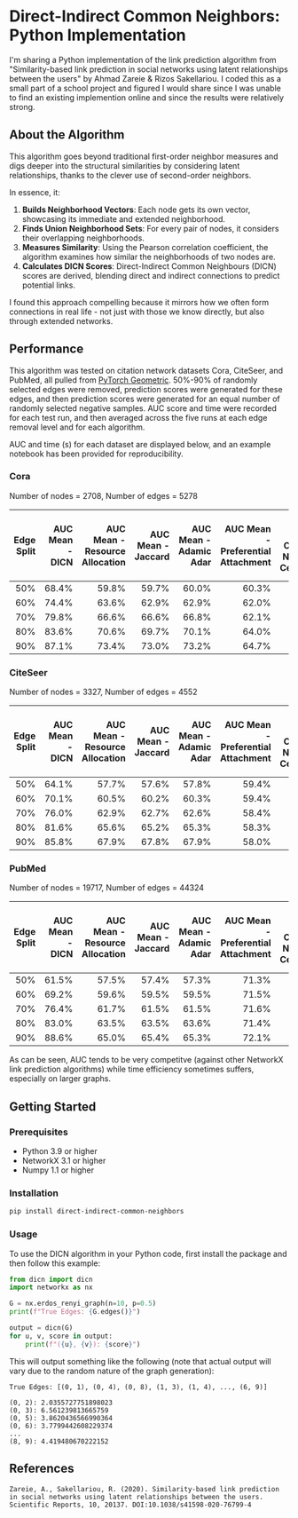 # Direct-Indirect Common Neighbors: Python Implementation

I'm sharing a Python implementation of the link prediction algorithm from "Similarity-based link prediction in social networks using latent relationships between the users" by Ahmad Zareie & Rizos Sakellariou. I coded this as a small part of a school project and figured I would share since I was unable to find an existing implemention online and since the results were relatively strong. 

## About the Algorithm
This algorithm goes beyond traditional first-order neighbor measures and digs deeper into the structural similarities by considering latent relationships, thanks to the clever use of second-order neighbors. 

In essence, it:
1. **Builds Neighborhood Vectors**: Each node gets its own vector, showcasing its immediate and extended neighborhood.
2. **Finds Union Neighborhood Sets**: For every pair of nodes, it considers their overlapping neighborhoods.
3. **Measures Similarity**: Using the Pearson correlation coefficient, the algorithm examines how similar the neighborhoods of two nodes are.
4. **Calculates DICN Scores**: Direct-Indirect Common Neighbours (DICN) scores are derived, blending direct and indirect connections to predict potential links.

I found this approach compelling because it mirrors how we often form connections in real life - not just with those we know directly, but also through extended networks.

## Performance
This algorithm was tested on citation network datasets Cora, CiteSeer, and PubMed, all pulled from [PyTorch Geometric](https://pytorch-geometric.readthedocs.io/en/latest/generated/torch_geometric.datasets.Planetoid.html#torch_geometric.datasets.Planetoid). 50%-90% of randomly selected edges were removed, prediction scores were generated for these edges, and then prediction scores were generated for an equal number of randomly selected negative samples. AUC score and time were recorded for each test run, and then averaged across the five runs at each edge removal level and for each algorithm. 

AUC and time (s) for each dataset are displayed below, and an example notebook has been provided for reproducibility.

### Cora
Number of nodes = 2708, Number of edges = 5278

| Edge Split | AUC Mean - DICN | AUC Mean - Resource Allocation | AUC Mean - Jaccard | AUC Mean - Adamic Adar | AUC Mean - Preferential Attachment | AUC Mean - Common Neighbor Centrality | Time Mean (s) - DICN | Time Mean (s) - Resource Allocation | Time Mean (s) - Jaccard | Time Mean (s) - Adamic Adar | Time Mean (s) - Preferential Attachment | Time Mean (s) - Common Neighbor Centrality |
|------:|---------------------:|-----------------------------------:|-----------------------:|---------------------------:|-----------------------------------------:|-------------------------------------------:|---------------------:|-----------------------------------:|-----------------------:|---------------------------:|-----------------------------------------:|-------------------------------------------:|
|   50% | 68.4%                | 59.8%                             | 59.7%                 | 60.0%                     | 60.3%                                     | 67.7%                                       | 0.74                | 0.01                               | 0.02                   | 0.01                       | 0                                         | 0.76                                        |
|   60% | 74.4%                | 63.6%                             | 62.9%                 | 62.9%                     | 62.0%                                     | 71.9%                                       | 0.72                | 0.01                               | 0.02                   | 0.01                       | 0                                         | 0.97                                        |
|   70% | 79.8%                | 66.6%                             | 66.6%                 | 66.8%                     | 62.1%                                     | 76.1%                                       | 0.68                | 0.01                               | 0.01                   | 0.01                       | 0                                         | 1.19                                        |
|   80% | 83.6%                | 70.6%                             | 69.7%                 | 70.1%                     | 64.0%                                     | 79.0%                                       | 0.67                | 0.01                               | 0.01                   | 0.01                       | 0                                         | 1.31                                        |
|   90% | 87.1%                | 73.4%                             | 73.0%                 | 73.2%                     | 64.7%                                     | 83.4%                                       | 0.63                | 0                                  | 0.01                   | 0                           | 0                                         | 1.46                                        |


### CiteSeer
Number of nodes = 3327, Number of edges = 4552

| Edge Split | AUC Mean - DICN | AUC Mean - Resource Allocation | AUC Mean - Jaccard | AUC Mean - Adamic Adar | AUC Mean - Preferential Attachment | AUC Mean - Common Neighbor Centrality | Time Mean (s) - DICN | Time Mean (s) - Resource Allocation | Time Mean (s) - Jaccard | Time Mean (s) - Adamic Adar | Time Mean (s) - Preferential Attachment | Time Mean (s) - Common Neighbor Centrality |
|-----------:|--------------------:|-----------------------------------:|-----------------------:|---------------------------:|-----------------------------------------:|-------------------------------------------:|---------------------:|-----------------------------------:|-----------------------:|---------------------------:|-----------------------------------------:|-------------------------------------------:|
|       50%  | 64.1%               | 57.7%                              | 57.6%                  | 57.8%                      | 59.4%                                     | 67.0%                                       | 1.19                | 0.01                               | 0.01                   | 0.01                       | 0                                         | 0.22                                        |
|       60%  | 70.1%               | 60.5%                              | 60.2%                  | 60.3%                      | 59.4%                                     | 69.9%                                       | 1.13                | 0.01                               | 0.01                   | 0.01                       | 0                                         | 0.4                                         |
|       70%  | 76.0%               | 62.9%                              | 62.7%                  | 62.6%                      | 58.4%                                     | 71.8%                                       | 0.94                | 0.01                               | 0.01                   | 0.01                       | 0                                         | 0.58                                        |
|       80%  | 81.6%               | 65.6%                              | 65.2%                  | 65.3%                      | 58.3%                                     | 74.7%                                       | 0.98                | 0.01                               | 0.01                   | 0.01                       | 0                                         | 0.76                                        |
|       90%  | 85.8%               | 67.9%                              | 67.8%                  | 67.9%                      | 58.0%                                     | 75.5%                                       | 1.04                | 0                                  | 0                      | 0                           | 0                                         | 0.94                                        |


### PubMed
Number of nodes = 19717, Number of edges = 44324

| Edge Split | AUC Mean - DICN | AUC Mean - Resource Allocation | AUC Mean - Jaccard | AUC Mean - Adamic Adar | AUC Mean - Preferential Attachment | AUC Mean - Common Neighbor Centrality | Time Mean (s) - DICN | Time Mean (s) - Resource Allocation | Time Mean (s) - Jaccard | Time Mean (s) - Adamic Adar | Time Mean (s) - Preferential Attachment | Time Mean (s) - Common Neighbor Centrality |
|-----------:|--------------------:|-----------------------------------:|-----------------------:|---------------------------:|-----------------------------------------:|-------------------------------------------:|---------------------:|-----------------------------------:|-----------------------:|---------------------------:|-----------------------------------------:|-------------------------------------------:|
|       50%  | 61.5%               | 57.5%                              | 57.4%                  | 57.3%                      | 71.3%                                     | 72.4%                                       | 117.16               | 0.16                               | 0.21                   | 0.16                       | 0.03                                      | 49.64                                       |
|       60%  | 69.2%               | 59.6%                              | 59.5%                  | 59.5%                      | 71.5%                                     | 73.6%                                       | 117.86               | 0.15                               | 0.19                   | 0.14                       | 0.03                                      | 62.22                                       |
|       70%  | 76.4%               | 61.7%                              | 61.5%                  | 61.5%                      | 71.6%                                     | 74.2%                                       | 116.61               | 0.12                               | 0.16                   | 0.12                       | 0.02                                      | 74.25                                       |
|       80%  | 83.0%               | 63.5%                              | 63.5%                  | 63.6%                      | 71.4%                                     | 74.9%                                       | 117.86               | 0.09                               | 0.11                   | 0.09                       | 0.02                                      | 86.48                                       |
|       90%  | 88.6%               | 65.0%                              | 65.4%                  | 65.3%                      | 72.1%                                     | 75.4%                                       | 117.73               | 0.05                               | 0.06                   | 0.05                       | 0.01                                      | 97.88                                       |

As can be seen, AUC tends to be very competitve (against other NetworkX link prediction algorithms) while time efficiency sometimes suffers, especially on larger graphs. 

## Getting Started
### Prerequisites
- Python 3.9 or higher
- NetworkX 3.1 or higher
- Numpy 1.1 or higher

### Installation
```bash
pip install direct-indirect-common-neighbors
```

### Usage

To use the DICN algorithm in your Python code, first install the package and then follow this example:

```python
from dicn import dicn
import networkx as nx

G = nx.erdos_renyi_graph(n=10, p=0.5)
print(f"True Edges: {G.edges()}")

output = dicn(G)
for u, v, score in output:
    print(f"({u}, {v}): {score}")
```

This will output something like the following (note that actual output will vary due to the random nature of the graph generation):

```
True Edges: [(0, 1), (0, 4), (0, 8), (1, 3), (1, 4), ..., (6, 9)]

(0, 2): 2.0355727751898023
(0, 3): 6.561239813665759
(0, 5): 3.8620436566990364
(0, 6): 3.7799442608229374
...
(8, 9): 4.419480670222152
```

## References

```
Zareie, A., Sakellariou, R. (2020). Similarity-based link prediction 
in social networks using latent relationships between the users. 
Scientific Reports, 10, 20137. DOI:10.1038/s41598-020-76799-4
```